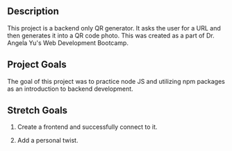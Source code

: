 ## Description

This project is a backend only QR generator. It asks the user for a URL and then generates it into a QR code photo. This was created as a part of Dr. Angela Yu's Web Development Bootcamp.

## Project Goals

The goal of this project was to practice node JS and utilizing npm packages as an introduction to backend development.

## Stretch Goals

1. Create a frontend and successfully connect to it.

2. Add a personal twist.
